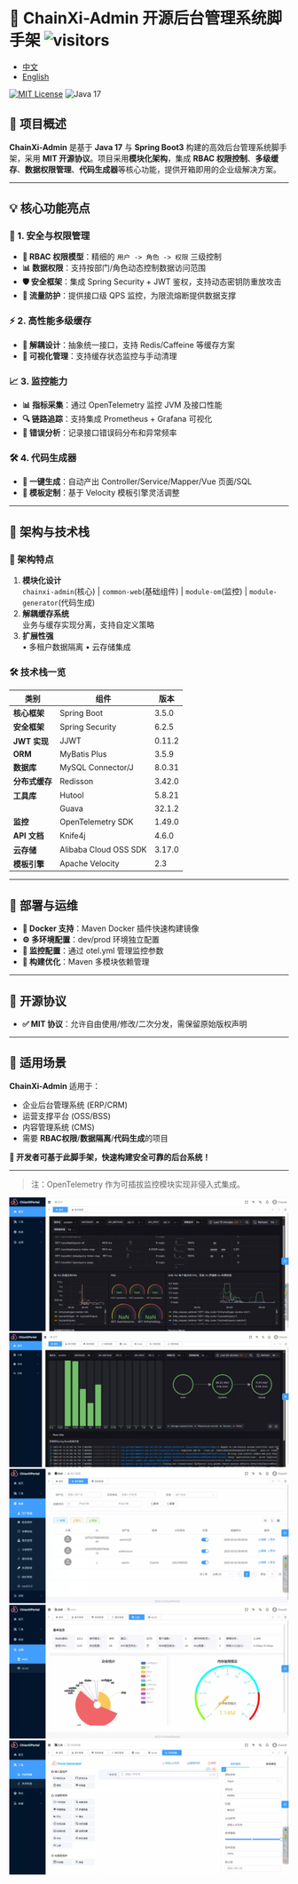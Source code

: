 # 🔗 ChainXi-Admin 开源后台管理系统脚手架 ![visitors](https://visitor-badge.laobi.icu/badge?page_id=ChainXi/ChainXi-Admin)

- [中文](/README.md)
- [English](/README_en.md)

[![MIT License](https://img.shields.io/badge/License-MIT-green.svg)](https://opensource.org/licenses/MIT)
![Java 17](https://img.shields.io/badge/Java-17-blue)
## 🚀 项目概述
**ChainXi-Admin** 是基于 **Java 17** 与 **Spring Boot3** 构建的高效后台管理系统脚手架，采用 **MIT 开源协议**。项目采用**模块化架构**，集成 **RBAC 权限控制**、**多级缓存**、**数据权限管理**、**代码生成器**等核心功能，提供开箱即用的企业级解决方案。

---

## 💡 核心功能亮点

### 🔐 1. 安全与权限管理
*   **🧩 RBAC 权限模型**：精细的 `用户 -> 角色 -> 权限` 三级控制
*   **📊 数据权限**：支持按部门/角色动态控制数据访问范围
*   **🛡️ 安全框架**：集成 Spring Security + JWT 鉴权，支持动态密钥防重放攻击
*   **🚦 流量防护**：提供接口级 QPS 监控，为限流熔断提供数据支撑

### ⚡ 2. 高性能多级缓存
*   **🧱 解耦设计**：抽象统一接口，支持 Redis/Caffeine 等缓存方案
*   **👀 可视化管理**：支持缓存状态监控与手动清理

### 📈 3. 监控能力
*   **📊 指标采集**：通过 OpenTelemetry 监控 JVM 及接口性能
*   **🔍 链路追踪**：支持集成 Prometheus + Grafana 可视化
*   **📝 错误分析**：记录接口错误码分布和异常频率

### 🛠️ 4. 代码生成器
*   **🚀 一键生成**：自动产出 Controller/Service/Mapper/Vue 页面/SQL
*   **🎨 模板定制**：基于 Velocity 模板引擎灵活调整

---

## 🧩 架构与技术栈

### 🔧 架构特点
1.  **模块化设计**  
    `chainxi-admin`(核心) | `common-web`(基础组件) | `module-om`(监控) | `module-generator`(代码生成)
2.  **解耦缓存系统**  
    业务与缓存实现分离，支持自定义策略
3.  **扩展性强**  
    • 多租户数据隔离 • 云存储集成

### 🛠️ 技术栈一览
| 类别         | 组件                    | 版本     |
|------------|-----------------------|--------|
| **核心框架**   | Spring Boot           | 3.5.0  |
| **安全框架**   | Spring Security       | 6.2.5  |
| **JWT 实现** | JJWT                  | 0.11.2 |
| **ORM**    | MyBatis Plus          | 3.5.9  |
| **数据库**    | MySQL Connector/J     | 8.0.31 |
| **分布式缓存**  | Redisson              | 3.42.0 |
| **工具库**    | Hutool                | 5.8.21 |
|            | Guava                 | 32.1.2 |
| **监控**     | OpenTelemetry SDK     | 1.49.0 |
| **API 文档** | Knife4j               | 4.6.0  |
| **云存储**    | Alibaba Cloud OSS SDK | 3.17.0 |
| **模板引擎**   | Apache Velocity       | 2.3    |

---

## 🚢 部署与运维
*   **🐳 Docker 支持**：Maven Docker 插件快速构建镜像
*   **⚙️ 多环境配置**：dev/prod 环境独立配置
*   **🔧 监控配置**：通过 otel.yml 管理监控参数
*   **🧱 构建优化**：Maven 多模块依赖管理

---

## 📜 开源协议
*   **✅ MIT 协议**：允许自由使用/修改/二次分发，需保留原始版权声明

---

## 🎯 适用场景
**ChainXi-Admin** 适用于：
- 企业后台管理系统 (ERP/CRM)
- 运营支撑平台 (OSS/BSS)
- 内容管理系统 (CMS)
- 需要 **RBAC权限**/**数据隔离**/**代码生成**的项目

**🌟 开发者可基于此脚手架，快速构建安全可靠的后台系统！**

---

> 注：OpenTelemetry 作为可插拔监控模块实现非侵入式集成。

![preview_0](/image/preview_0.webp)
![preview_0](/image/preview_4.webp)
![preview_1](/image/preview_1.webp)
![preview_2](/image/preview_2.webp)
![preview_3](/image/preview_3.webp)